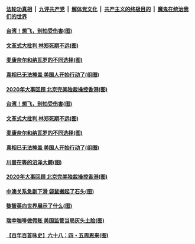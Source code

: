 ####  [法轮功真相](../../../../basic/blob/master/README.md?t=12210031) &nbsp;|&nbsp; [九评共产党](../../../../9ping.md/blob/master/README.md?t=12210031) &nbsp;|&nbsp; [解体党文化](../../../../jtdwh.md/blob/master/README.md?t=12210031)  &nbsp;|&nbsp; [共产主义的终极目的](../../../../gczydzjmd.md/blob/master/README.md?t=12210031) &nbsp;|&nbsp; [魔鬼在统治我们的世界](../../../../mgztzwmdsj.md/blob/master/README.md?t=12210031) 

#### [台湾！想飞，别怕受伤害(图)](../pages/p4/956438.md?t=12210031) 

#### [文革式大批判 林郑死期不远(图)](../pages/p4/956414.md?t=12210031) 

#### [麦康奈尔和纳瓦罗的不同选择(图)](../pages/p4/956415.md?t=12210031) 

#### [真相已无法掩盖 美国人开始行动了(组图)](../pages/p4/956396.md?t=12210031) 


#### [2020年大事回顾 北京完美独裁操控香港(图)](../pages/p4/956317.md?t=12210031) 


#### [台湾！想飞，别怕受伤害(图)](../pages/p4/956438.md?t=12210031) 

#### [文革式大批判 林郑死期不远(图)](../pages/p4/956414.md?t=12210031) 

#### [麦康奈尔和纳瓦罗的不同选择(图)](../pages/p4/956415.md?t=12210031) 

#### [真相已无法掩盖 美国人开始行动了(组图)](../pages/p4/956396.md?t=12210031) 

#### [川普在等的沼泽大鳄(图)](../pages/p4/956412.md?t=12210031) 





#### [2020年大事回顾 北京完美独裁操控香港(图)](../pages/p4/956317.md?t=12210031) 

#### [中澳关系急剧下滑 袋鼠搬起了石头(图)](../pages/p4/956314.md?t=12210031) 

#### [黎智英向世界展示了什么(图)](../pages/p4/956312.md?t=12210031) 

#### [瑞幸咖啡做假账 美国监管当局灰头土脸(图)](../pages/p4/956310.md?t=12210031) 





#### [【百年百首咏史】六十八：四・五周恩来(图)](../pages/p4/956258.md?t=12210031) 



